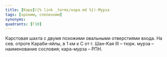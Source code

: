 ```yaml
---
title: [Кара]({% link _terms/кара.md %})-Мурза
tags: [ороним, спелеоним]
synonyms:
quadrants: [Г10]
---
```


Карстовая шахта с двумя похожими овальными отверстиями входа. На сев. отроге
Караби-яйлы, в 1 км к С от г. Шан-Кая III – тюрк. мурза – наименование сословия;
кара-мурза – РПН.
